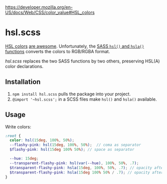 https://developer.mozilla.org/en-US/docs/Web/CSS/color_value#HSL_colors


# hsl.scss

[HSL colors](https://developer.mozilla.org/en-US/docs/Web/CSS/color_value#HSL_colors) [are awesome](https://www.sarasoueidan.com/blog/hex-rgb-to-hsl/). Unfortunately, the [SASS `hsl()` and `hsla()` functions](https://sass-lang.com/documentation/functions/color#hsl) converts the colors to RGB/RGBA format.

_hsl.scss_ replaces the two SASS functions by two others, preserving HSL(A) color declarations.

## Installation

1. `npm install hsl.scss` pulls the package into your project.
2. `@import '~hsl.scss';` in a SCSS files make `hsl()` and `hsla()` available.

## Usage

Write colors:
```scss
:root {
  color: hsl(15deg, 100%, 50%);
  --flashy-pink: hsl(15deg, 100%, 50%);  // coma as separator
  $flashy-pink: hsl(15deg 100% 50%); // space as separator

  --hue: 15deg;
  --transparent-flashy-pink: hsl(var(--hue), 100%, 50%, .7);
  $transparent-flashy-pink: hsla(15deg, 100%, 50%, .7); // opacity after a coma
  $transparent-flashy-pink: hsla(15deg 100% 50% / .7); // opacity after a slash
}
```
